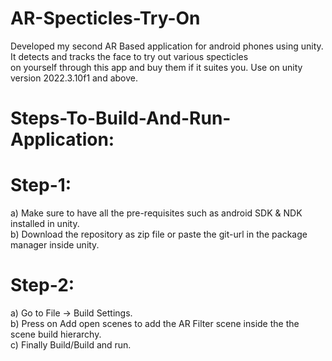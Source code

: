 # AR-Specticles-Try-On
Developed my second AR Based application for android phones using unity. It detects and tracks the face to try out various specticles <br> on yourself through this app and buy them if it suites you. Use on unity version 2022.3.10f1 and above.

# Steps-To-Build-And-Run-Application:

# Step-1:
  a) Make sure to have all the pre-requisites such as android SDK & NDK installed in unity. <br>
  b) Download the repository as zip file or paste the git-url in the package manager inside unity.<br>

# Step-2:
  a) Go to File -> Build Settings.<br>
  b) Press on Add open scenes to add the AR Filter scene inside the the scene build hierarchy.<br>
  c) Finally Build/Build and run.<br>
  



